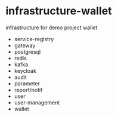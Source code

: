 # infrastructure-wallet
infrastructure for demo project wallet

- service-registry
- gateway
- postgresql
- redis
- kafka
- keycloak
- audit
- parameter
- report/notif
- user
- user-management
- wallet
